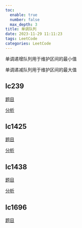 ```yaml
---
toc:
  enable: true
  number: false
  max_depth: 3
title: 单调队列
date: 2023-11-29 11:11:23
tags: LeetCode
categories: LeetCode
---
```


单调递增队列用于维护区间的最小值

单调递减队列用于维护区间的最大值

## lc239

[题目](https://leetcode.com/problems/sliding-window-maximum/)

[分析](https://www.youtube.com/watch?v=2SXqBsTR6a8)

## lc1425

[题目](https://leetcode.com/problems/constrained-subsequence-sum/)

[分析](https://www.youtube.com/watch?v=B5fa989qz4U&t=8s)

## lc1438

[题目](https://leetcode.com/problems/longest-continuous-subarray-with-absolute-diff-less-than-or-equal-to-limit/)

[分析](https://www.youtube.com/watch?v=p8-f0_CwWLk&t=687s)

## lc1696

[题目](https://leetcode.com/problems/jump-game-vi/)